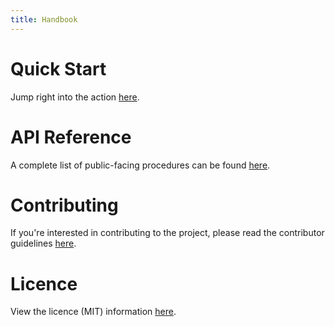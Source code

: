 ```yaml
---
title: Handbook
---
```


# Quick Start

Jump right into the action [here](./quickstart.html).

# API Reference

A complete list of public-facing procedures can be found [here](./api/index.html).

# Contributing

If you're interested in contributing to the project, please read the contributor guidelines [here](./contributing.html).

# Licence

View the licence (MIT) information [here](./licence.html).
